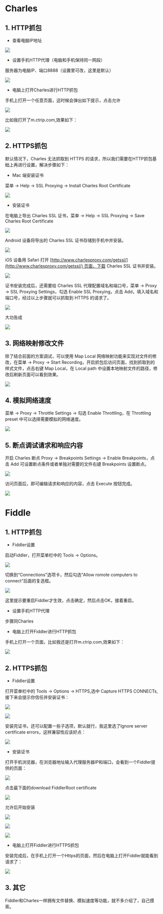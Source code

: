 
# Charles

## 1. HTTP抓包

- 查看电脑IP地址

![](http://upload-images.jianshu.io/upload_images/5018455-4b02e13c530325b7.png?imageMogr2/auto-orient/strip%7CimageView2/2/w/1240)

- 设置手机HTTP代理（电脑和手机保持同一网段）

服务器为电脑IP、端口8888（设置里可改，这里是默认）

![](http://upload-images.jianshu.io/upload_images/5018455-13410d27634ce782.PNG?imageMogr2/auto-orient/strip%7CimageView2/2/w/1240)

- 电脑上打开Charles进行HTTP抓包

手机上打开一个任意页面，这时候会弹出如下提示，点击允许


![](http://upload-images.jianshu.io/upload_images/5018455-995deaca17f5b96f.png?imageMogr2/auto-orient/strip%7CimageView2/2/w/1240)

比如我打开了m.ctrip.com,效果如下：

![](http://upload-images.jianshu.io/upload_images/5018455-88cee2ac7472749c.png?imageMogr2/auto-orient/strip%7CimageView2/2/w/1240)

## 2. HTTPS抓包

默认情况下，Charles 无法抓取到 HTTPS 的请求，所以我们需要在HTTP抓包基础上再进行设置，解决步骤如下：

- Mac 端安装证书

菜单 -> Help -> SSL Proxying -> Install Charles Root Certificate


![](http://upload-images.jianshu.io/upload_images/5018455-9db5059c731f99fa.jpg?imageMogr2/auto-orient/strip%7CimageView2/2/w/1240)

- 安装证书

在电脑上导出 Charles SSL 证书，菜单 -> Help -> SSL Proxying -> Save Charles Root Certificate

![](http://upload-images.jianshu.io/upload_images/5018455-504b39f2ee9daa24.jpg?imageMogr2/auto-orient/strip%7CimageView2/2/w/1240)

Android 设备将导出的 Charles SSL 证书存储到手机中并安装。

![](http://upload-images.jianshu.io/upload_images/5018455-109c9a088a3dfbb3.jpg?imageMogr2/auto-orient/strip%7CimageView2/2/w/1240)

iOS 设备用 Safari 打开 [http://www.charlesproxy.com/getssl/](http://www.charlesproxy.com/getssl/) 页面，下载 Charles SSL 证书并安装。

![](http://upload-images.jianshu.io/upload_images/5018455-99687de75e69dcae.jpg?imageMogr2/auto-orient/strip%7CimageView2/2/w/1240)

证书安装完成后，还需要给 Charles SSL 代理配置域名和端口号，菜单 -> Proxy -> SSL Proxying Settings，勾选 Enable SSL Proxying，点击 Add，填入域名和端口号，经过以上步骤就可以抓取到 HTTPS 的请求了。

![](http://upload-images.jianshu.io/upload_images/5018455-cfe33c4abc5ed1b1.jpg?imageMogr2/auto-orient/strip%7CimageView2/2/w/1240)

大功告成

![](http://upload-images.jianshu.io/upload_images/5018455-a4a23a5b9f8b4ada.png?imageMogr2/auto-orient/strip%7CimageView2/2/w/1240)

## 3. 网络映射修改文件

除了结合前面的方案调试，可以使用 Map Local 网络映射功能来实现对文件的修改，在菜单 -> Proxy -> Start Recording，开启抓包后访问页面，找到抓取到的样式文件，点击右键 Map Local，在 Local path 中设置本地映射文件的路径，修改后刷新页面可以看到效果。

![](http://upload-images.jianshu.io/upload_images/5018455-83e24281b57af1eb.jpg?imageMogr2/auto-orient/strip%7CimageView2/2/w/1240)

## 4. 模拟网络速度


菜单 -> Proxy -> Throttle Settings -> 勾选 Enable Throttling，在 Throttling preset 中可以选择需要模拟的网络速度。

![](http://upload-images.jianshu.io/upload_images/5018455-4f70671111ed064e.jpg?imageMogr2/auto-orient/strip%7CimageView2/2/w/1240)

## 5. 断点调试请求和响应内容

开启 Charles 断点 Proxy -> Breakpoints Settings -> Enable Breakpoints，点击 Add 可设置断点条件或者单独对需要的文件右键 Breakpoints 设置断点。

![](http://upload-images.jianshu.io/upload_images/5018455-1b604a83f2c95b57.jpg?imageMogr2/auto-orient/strip%7CimageView2/2/w/1240)

访问页面后，即可编辑请求和响应的内容，点击 Execute 按钮完成。

![](http://upload-images.jianshu.io/upload_images/5018455-1d55b869505edd10.jpg?imageMogr2/auto-orient/strip%7CimageView2/2/w/1240)

# Fiddle

## 1. HTTP抓包

- Fiddler设置

启动Fiddler，打开菜单栏中的 Tools -> Options。

![](http://upload-images.jianshu.io/upload_images/5018455-8429dc95746bd8fd.png?imageMogr2/auto-orient/strip%7CimageView2/2/w/1240)

切换到“Connections”选项卡，然后勾选“Allow romote computers to connect”后面的复选框。


![](http://upload-images.jianshu.io/upload_images/5018455-027ff0ef6232463f.png?imageMogr2/auto-orient/strip%7CimageView2/2/w/1240)

这里提示要重启Fiddler才生效，点击确定，然后点击OK，接着重启。

- 设置手机HTTP代理

步骤同Charles

- 电脑上打开Fiddler进行HTTP抓包

手机上打开一个页面，比如我还是打开m.ctrip.com,效果如下：

![](http://upload-images.jianshu.io/upload_images/5018455-4f7258be78eb1532.png?imageMogr2/auto-orient/strip%7CimageView2/2/w/1240)

## 2. HTTPS抓包

- Fiddler设置

打开菜单栏中的 Tools -> Options -> HTTPS,选中 Capture HTTPS CONNECTs,接下来会提示你信任并安装证书：

![](http://upload-images.jianshu.io/upload_images/5018455-9bb05634d5d1f2d0.png?imageMogr2/auto-orient/strip%7CimageView2/2/w/1240)

![](http://upload-images.jianshu.io/upload_images/5018455-9bc1cb834c73da53.png?imageMogr2/auto-orient/strip%7CimageView2/2/w/1240)

安装完证书，还可以配置一些子选项，默认就行，我这里选了Ignore server certificate errors，这样兼容性应该好点：

![](http://upload-images.jianshu.io/upload_images/5018455-45f00af2242085c2.png?imageMogr2/auto-orient/strip%7CimageView2/2/w/1240)


- 安装证书

打开手机浏览器，在浏览器地址输入代理服务器IP和端口，会看到一个Fiddler提供的页面：

![](http://upload-images.jianshu.io/upload_images/5018455-31690aff5f8ef46d.PNG?imageMogr2/auto-orient/strip%7CimageView2/2/w/1240)

点击最下面的download FiddlerRoot certificate

![](http://upload-images.jianshu.io/upload_images/5018455-ec98da238672c886.PNG?imageMogr2/auto-orient/strip%7CimageView2/2/w/1240)

允许后开始安装

![](http://upload-images.jianshu.io/upload_images/5018455-18429342c7464c86.PNG?imageMogr2/auto-orient/strip%7CimageView2/2/w/1240)

![](http://upload-images.jianshu.io/upload_images/5018455-9ab2b145963310b6.PNG?imageMogr2/auto-orient/strip%7CimageView2/2/w/1240)

![](http://upload-images.jianshu.io/upload_images/5018455-7eb4a943f95cf915.PNG?imageMogr2/auto-orient/strip%7CimageView2/2/w/1240)

- 电脑上打开Fiddler进行HTTPS抓包

安装完成后，在手机上打开一个Https的页面，然后在电脑上打开Fiddler就能看到请求了：

![](http://upload-images.jianshu.io/upload_images/5018455-a3d8537a26b3b402.png?imageMogr2/auto-orient/strip%7CimageView2/2/w/1240)

## 3. 其它

Fiddler和Charles一样拥有文件替换、模拟速度等功能，就不多介绍了，自己摸索。
